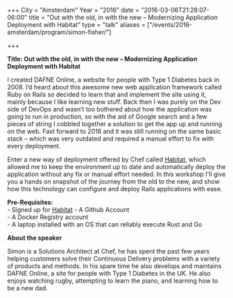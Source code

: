 +++
City = "Amsterdam"
Year = "2016"
date = "2016-03-06T21:28:07-06:00"
title = "Out with the old, in with the new – Modernizing Application Deployment with Habitat"
type = "talk"
aliases = ["/events/2016-amsterdam/program/simon-fisher/"]

+++

<div class="col-12">
<p><strong>Title: Out with the old, in with the new – Modernizing Application Deployment with Habitat</strong></p>

<p>
I created DAFNE Online, a website for people with Type 1 Diabetes back in 2008. I’d heard about this awesome new web application framework called Ruby on Rails so decided to learn that and implement the site using it, mainly because I like learning new stuff. Back then I was purely on the Dev side of DevOps and wasn’t too bothered about how the application was going to run in production, so with the aid of Google search and a few pieces of string I cobbled together a solution to get the app up and running on the web. Fast forward to 2016 and it was still running on the same basic stack – which was very outdated and required a manual effort to fix with every deployment.
</p>

<p>
Enter a new way of deployment offered by Chef called <a href="https://www.habitat.sh">Habitat</a>, which allowed me to keep the environment up to date and automatically deploy the application without any fix or manual effort needed. In this workshop I'll give you a hands on snapshot of the journey from the old to the new, and show how this technology can configure and deploy Rails applications with ease.
</p>

<p>
<strong>Pre-Requisites:</strong> <br />
- Signed up for <a href="https://www.habitat.sh">Habitat</a>
- A Github Account <br />
- A Docker Registry account<br />
- A laptop installed with an OS that can reliably execute Rust and Go<br />
</p>

<p><strong>About the speaker</strong></p>
<p>Simon is a Solutions Architect at Chef, he has spent the past few years helping customers solve their Continuous Delivery problems with a variety of products and methods. In his spare time he also develops and maintains DAFNE Online, a site for people with Type 1 Diabetes in the UK. He also enjoys watching rugby, attempting to learn the piano, and learning how to be a new dad.</p>

</div>
